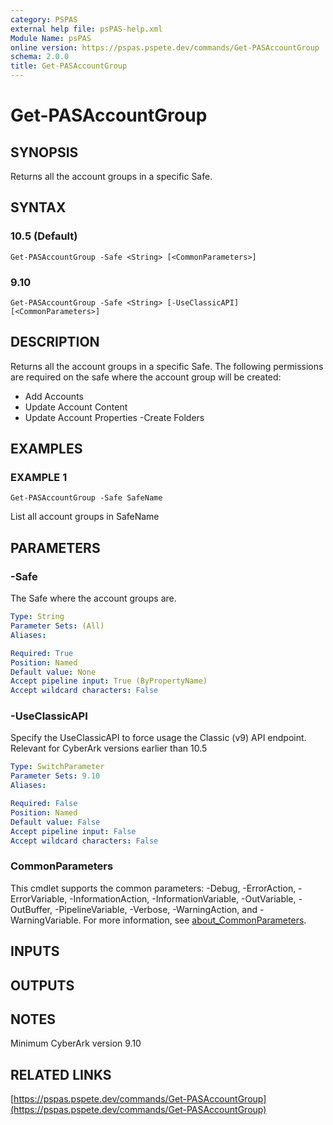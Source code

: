 ```yaml
---
category: PSPAS
external help file: psPAS-help.xml
Module Name: psPAS
online version: https://pspas.pspete.dev/commands/Get-PASAccountGroup
schema: 2.0.0
title: Get-PASAccountGroup
---
```


# Get-PASAccountGroup

## SYNOPSIS
Returns all the account groups in a specific Safe.

## SYNTAX

### 10.5 (Default)
```
Get-PASAccountGroup -Safe <String> [<CommonParameters>]
```

### 9.10
```
Get-PASAccountGroup -Safe <String> [-UseClassicAPI] [<CommonParameters>]
```

## DESCRIPTION
Returns all the account groups in a specific Safe.
The following permissions are required on the safe where the account group will be created:
 - Add Accounts
 - Update Account Content
 - Update Account Properties
  -Create Folders

## EXAMPLES

### EXAMPLE 1
```
Get-PASAccountGroup -Safe SafeName
```

List all account groups in SafeName

## PARAMETERS

### -Safe
The Safe where the account groups are.

```yaml
Type: String
Parameter Sets: (All)
Aliases:

Required: True
Position: Named
Default value: None
Accept pipeline input: True (ByPropertyName)
Accept wildcard characters: False
```

### -UseClassicAPI
Specify the UseClassicAPI to force usage the Classic (v9) API endpoint.
Relevant for CyberArk versions earlier than 10.5

```yaml
Type: SwitchParameter
Parameter Sets: 9.10
Aliases:

Required: False
Position: Named
Default value: False
Accept pipeline input: False
Accept wildcard characters: False
```

### CommonParameters
This cmdlet supports the common parameters: -Debug, -ErrorAction, -ErrorVariable, -InformationAction, -InformationVariable, -OutVariable, -OutBuffer, -PipelineVariable, -Verbose, -WarningAction, and -WarningVariable. For more information, see [about_CommonParameters](http://go.microsoft.com/fwlink/?LinkID=113216).

## INPUTS

## OUTPUTS

## NOTES
Minimum CyberArk version 9.10

## RELATED LINKS

[https://pspas.pspete.dev/commands/Get-PASAccountGroup](https://pspas.pspete.dev/commands/Get-PASAccountGroup)


